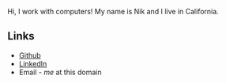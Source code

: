 Hi, I work with computers! My name is Nik and I live in California.

## Links
- [Github](https://github.com/nalabelle)
- [LinkedIn](https://www.linkedin.com/in/nalabelle)
- Email - _me_ at this domain
